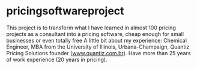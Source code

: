 # pricingsoftwareproject
This project is to transform what I have learned in almost 100 pricing projects as a consultant into a pricing software, cheap enough for small businesses or even totally free
A little bit about my experience:  Chemical Engineer, MBA from the University of Illinois, Urbana-Champaign, Quantiz Pricing Solutions founder (www.quantiz.com.br).  Have more than 25 years of work experience (20 years in pricing).  
